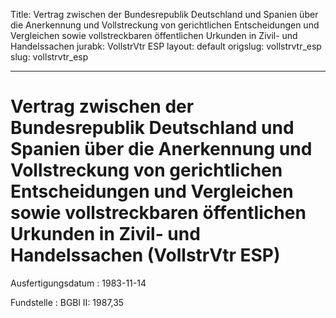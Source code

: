 Title: Vertrag zwischen der Bundesrepublik Deutschland und Spanien über die Anerkennung
  und Vollstreckung von gerichtlichen Entscheidungen und Vergleichen sowie vollstreckbaren
  öffentlichen Urkunden in Zivil- und Handelssachen
jurabk: VollstrVtr ESP
layout: default
origslug: vollstrvtr_esp
slug: vollstrvtr_esp

---

# Vertrag zwischen der Bundesrepublik Deutschland und Spanien über die Anerkennung und Vollstreckung von gerichtlichen Entscheidungen und Vergleichen sowie vollstreckbaren öffentlichen Urkunden in Zivil- und Handelssachen (VollstrVtr ESP)

Ausfertigungsdatum
:   1983-11-14

Fundstelle
:   BGBl II: 1987,35

